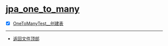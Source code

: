 
# [jpa_one_to_many](../README.md)

- [x] [OneToManyTest__创建表](src/test/java/com/cpucode/test/OneToManyTest.java)

-----------------

- [返回文件顶部](../README.md)